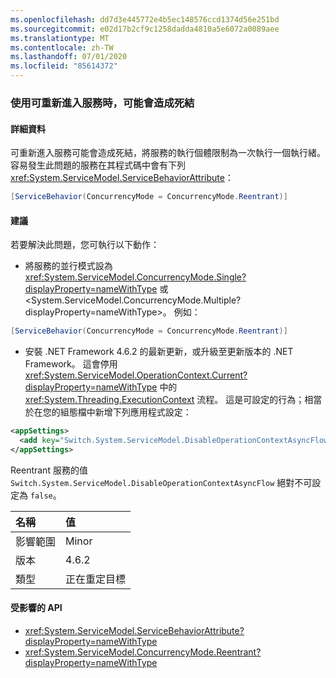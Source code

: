 ```yaml
---
ms.openlocfilehash: dd7d3e445772e4b5ec148576ccd1374d56e251bd
ms.sourcegitcommit: e02d17b2cf9c1258dadda4810a5e6072a0089aee
ms.translationtype: MT
ms.contentlocale: zh-TW
ms.lasthandoff: 07/01/2020
ms.locfileid: "85614372"
---
```

### <a name="deadlock-may-result-when-using-reentrant-services"></a>使用可重新進入服務時，可能會造成死結

#### <a name="details"></a>詳細資料

可重新進入服務可能會造成死結，將服務的執行個體限制為一次執行一個執行緒。 容易發生此問題的服務在其程式碼中會有下列 <xref:System.ServiceModel.ServiceBehaviorAttribute>：

```csharp
[ServiceBehavior(ConcurrencyMode = ConcurrencyMode.Reentrant)]
```

#### <a name="suggestion"></a>建議

若要解決此問題，您可執行以下動作：

- 將服務的並行模式設為 <xref:System.ServiceModel.ConcurrencyMode.Single?displayProperty=nameWithType> 或 &lt;System.ServiceModel.ConcurrencyMode.Multiple?displayProperty=nameWithType&gt;。 例如：

```csharp
[ServiceBehavior(ConcurrencyMode = ConcurrencyMode.Reentrant)]
```

- 安裝 .NET Framework 4.6.2 的最新更新，或升級至更新版本的 .NET Framework。 這會停用 <xref:System.ServiceModel.OperationContext.Current?displayProperty=nameWithType> 中的 <xref:System.Threading.ExecutionContext> 流程。 這是可設定的行為；相當於在您的組態檔中新增下列應用程式設定：

```xml
<appSettings>
  <add key="Switch.System.ServiceModel.DisableOperationContextAsyncFlow" value="true" />
</appSettings>
```

Reentrant 服務的值 `Switch.System.ServiceModel.DisableOperationContextAsyncFlow` 絕對不可設定為 `false`。

| 名稱    | 值       |
|:--------|:------------|
| 影響範圍   | Minor       |
| 版本 | 4.6.2       |
| 類型    | 正在重定目標 |

#### <a name="affected-apis"></a>受影響的 API

- <xref:System.ServiceModel.ServiceBehaviorAttribute?displayProperty=nameWithType>
- <xref:System.ServiceModel.ConcurrencyMode.Reentrant?displayProperty=nameWithType>
